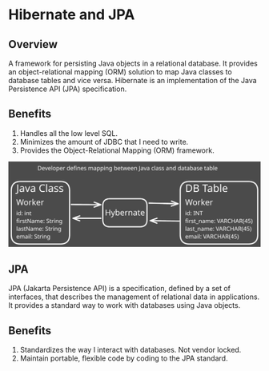 # Hibernate and JPA

## Overview

A framework for persisting Java objects in a relational database. It provides an object-relational mapping (ORM) solution to map Java classes to database tables and vice versa. Hibernate is an implementation of the Java Persistence API (JPA) specification.

## Benefits

1. Handles all the low level SQL.
2. Minimizes the amount of JDBC that I need to write.
3. Provides the Object-Relational Mapping (ORM) framework.

![Hibernate](./files/hibernate.svg)

## JPA

JPA (Jakarta Persistence API) is a specification, defined by a set of interfaces, that describes the management of relational data in applications. It provides a standard way to work with databases using Java objects.

## Benefits

1. Standardizes the way I interact with databases. Not vendor locked.
2. Maintain portable, flexible code by coding to the JPA standard.